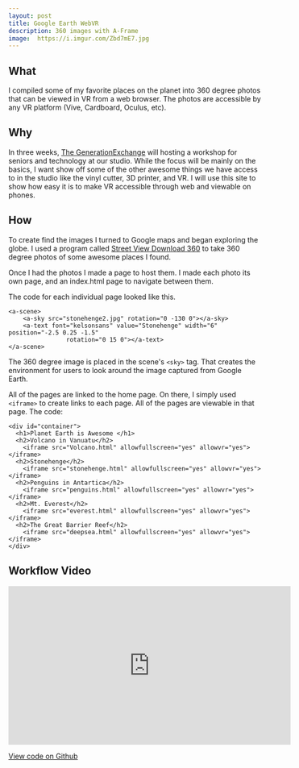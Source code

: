 ```yaml
---
layout: post
title: Google Earth WebVR
description: 360 images with A-Frame
image:  https://i.imgur.com/Zbd7mE7.jpg
---
```


## What

I compiled some of my favorite places on the planet into 360 degree photos that can be viewed in VR from a web browser. The photos are accessible by any VR platform (Vive, Cardboard, Oculus, etc).

## Why

In three weeks, [The GenerationExchange](thegenerationexchange.net) will hosting a workshop for seniors and technology at our studio. While the focus will be mainly on the basics, I want show off some of the other awesome things we have access to in the studio like the vinyl cutter, 3D printer, and VR. I will use this site to show how easy it is to make VR accessible through web and viewable on phones.

## How

To create find the images I turned to Google maps and began exploring the globe. I used a program called [Street View Download 360](https://istreetview.com) to take 360 degree photos of some awesome places I found.

Once I had the photos I made a page to host them. I made each photo its own page, and an index.html page to navigate between them.

The code for each individual page looked like this.

```
<a-scene>
    <a-sky src="stonehenge2.jpg" rotation="0 -130 0"></a-sky>
    <a-text font="kelsonsans" value="Stonehenge" width="6" position="-2.5 0.25 -1.5"
                rotation="0 15 0"></a-text>
</a-scene>
```

The 360 degree image is placed in the scene's `<sky>` tag. That creates the environment for users to look around the image captured from Google Earth.

All of the pages are linked to the home page. On there, I simply used `<iframe>` to create links to each page. All of the pages are viewable in that page. The code:

```
<div id="container">
  <h1>Planet Earth is Awesome </h1>
  <h2>Volcano in Vanuatu</h2>
    <iframe src="Volcano.html" allowfullscreen="yes" allowvr="yes"></iframe>
  <h2>Stonehenge</h2>
    <iframe src="stonehenge.html" allowfullscreen="yes" allowvr="yes"></iframe>
  <h2>Penguins in Antartica</h2>
    <iframe src="penguins.html" allowfullscreen="yes" allowvr="yes"></iframe>
  <h2>Mt. Everest</h2>
    <iframe src="everest.html" allowfullscreen="yes" allowvr="yes"></iframe>
  <h2>The Great Barrier Reef</h2>
    <iframe src="deepsea.html" allowfullscreen="yes" allowvr="yes"></iframe>
</div>
```
## Workflow Video

<iframe width="560" height="315" src="https://www.youtube.com/embed/SJr5nRldJ-s?rel=0" frameborder="0" allow="autoplay; encrypted-media" allowfullscreen></iframe>

[View code on Github](https://github.com/criticalmatt/earth-vr)

